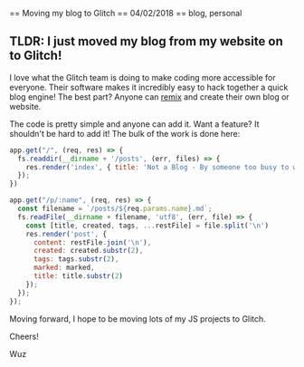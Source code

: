 == Moving my blog to Glitch
== 04/02/2018
== blog, personal

## TLDR: I just moved my blog from my website on to Glitch!

I love what the Glitch team is doing to make coding more accessible for everyone. Their software makes it incredibly easy to hack together a quick blog engine! The best part? Anyone can [remix](https://glitch.com/edit/#!/remix/wuzlog) and create their own blog or website.

The code is pretty simple and anyone can add it. Want a feature? It shouldn't be hard to add it! The bulk of the work is done here:

```js
app.get("/", (req, res) => {
  fs.readdir(__dirname + '/posts', (err, files) => {
    res.render('index', { title: 'Not a Blog - By someone too busy to write one', posts: files.map(parseFilename) });
  });
})

app.get("/p/:name", (req, res) => {
  const filename = `/posts/${req.params.name}.md`;
  fs.readFile(__dirname + filename, 'utf8', (err, file) => {
    const [title, created, tags, ...restFile] = file.split('\n')
    res.render('post', { 
      content: restFile.join('\n'), 
      created: created.substr(2), 
      tags: tags.substr(2), 
      marked: marked, 
      title: title.substr(2)
    });
  });
});
```

Moving forward, I hope to be moving lots of my JS projects to Glitch.

Cheers!

Wuz